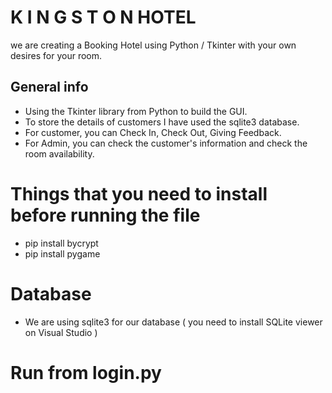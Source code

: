 # K I N G S T O N  HOTEL
we are creating a Booking Hotel using Python / Tkinter with your own desires for your room.

## General info
* Using the Tkinter library from Python to build the GUI.
* To store the details of customers I have used the sqlite3 database.
* For customer, you can Check In, Check Out, Giving Feedback.
* For Admin, you can check the customer's information and check the room availability.

# Things that you need to install before running the file

- pip install bycrypt
- pip install pygame

# Database

- We are using sqlite3 for our database ( you need to install SQLite viewer on Visual Studio )


# Run from login.py

